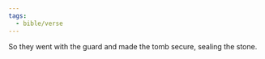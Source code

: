 ```yaml
---
tags:
  - bible/verse
---
```

So they went with the guard and made the tomb secure, sealing the stone.